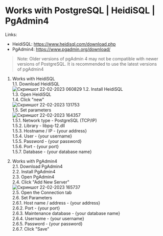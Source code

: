 # Works with PostgreSQL | HeidiSQL | PgAdmin4

Links:
* HeidiSQL: https://www.heidisql.com/download.php  
* PgAdmin4: https://www.pgadmin.org/download/  
  
> Note: Older versions of pgAdmin 4 may not be compatible with newer versions of PostgreSQL. It is recommended to use the latest versions of pgAdmin4  

  
  
1. Works with HeidiSQL  
1.1. Download HeidiSQL  
![Скриншот 22-02-2023 060829](https://user-images.githubusercontent.com/67122995/220635771-e014967f-2881-41ff-8a40-8b8837c6cbfb.jpg)
1.2. Install HeidiSQL  
1.3. Open HeidiSQL  
1.4. Click "new"  
![Скриншот 22-02-2023 131753](https://user-images.githubusercontent.com/67122995/220636075-55b67766-e3ed-4651-88ee-d20f2e869d81.jpg)  
1.5. Set parameters  
![Скриншот 22-02-2023 164357](https://user-images.githubusercontent.com/67122995/220638204-82a32573-93bf-4711-8440-a97facb274ed.jpg)  
1.5.1. Network type - PostgreSQL (TCP/IP)  
1.5.2. Library - libpq-12.dll  
1.5.3. Hostname / IP - {your address}  
1.5.4. User - {your username}  
1.5.5. Password - {your password}  
1.5.6. Port - {your port}  
1.5.7. Database - {your database name}  
  
  
2. Works with PgAdmin4  
2.1. Download PgAdmin4  
2.2. Install PgAdmin4  
2.3. Open PgAdmin4  
2.4. Click "Add New Server"  
![Скриншот 22-02-2023 165737](https://user-images.githubusercontent.com/67122995/220641593-c1fc6721-067a-493d-b486-73009d9b96b0.jpg)  
2.5. Open the Connection tab  
2.6. Set Parameters  
2.6.1. Host name / address - {your address}  
2.6.2. Port - {your port}  
2.6.3. Maintenance database - {your database name}  
2.6.4. Username - {your username}  
2.6.5. Password - {your password}  
2.6.7. Click "Save"  
